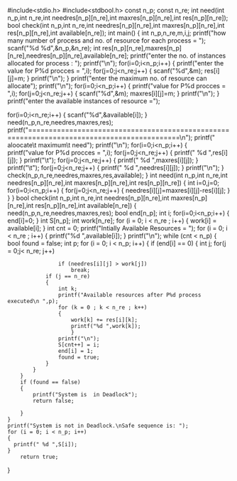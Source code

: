 #include<stdio.h>
#include<stdbool.h>
const n_p;
const n_re;
    int need(int n_p,int n_re,int needres[n_p][n_re],int maxres[n_p][n_re],int res[n_p][n_re]);
    bool check(int n_p,int n_re,int needres[n_p][n_re],int maxres[n_p][n_re],int res[n_p][n_re],int available[n_re]);
int main()
{
    int n_p,n_re,m,i,j;
    printf("how many number of process and no. of resource for each process = ");
    scanf("%d %d",&n_p,&n_re);
    int res[n_p][n_re],maxres[n_p][n_re],needres[n_p][n_re],available[n_re];
    printf("enter the no. of instances allocated for process : ");
    printf("\n");
    for(i=0;i<n_p;i++)
    {
        printf("enter the value for P%d procces = ",i);
        for(j=0;j<n_re;j++)
        {
            scanf("%d",&m);
            res[i][j]=m;
        }
        printf("\n");
    }
    printf("enter the maximum no. of resource can allocate");
    printf("\n");
    for(i=0;i<n_p;i++)
    {
        printf("value for P%d procces = ",i);
        for(j=0;j<n_re;j++)
        {
            scanf("%d",&m);
            maxres[i][j]=m;
        }
        printf("\n");
    }
    printf("enter the available  instances of resource =");
 
 for(i=0;i<n_re;i++)
 {
 	scanf("%d",&available[i]);
 }
    need(n_p,n_re,needres,maxres,res);
 printf("===========================================================================================\n");
     printf("                         aloocate\t maximum\t need");
     printf("\n");
        for(i=0;i<n_p;i++)
    {  
        printf("value for P%d procces = ",i);
        for(j=0;j<n_re;j++)
        {
        printf(" %d ",res[i][j]);
            }
        printf("\t");
        for(j=0;j<n_re;j++)
        {
            printf(" %d ",maxres[i][j]);
        }
        printf("\t");
            for(j=0;j<n_re;j++)
        {
            printf(" %d ",needres[i][j]);
        } 
        printf("\n");
    }
   check(n_p,n_re,needres,maxres,res,available);
}
int need(int n_p,int n_re,int needres[n_p][n_re],int maxres[n_p][n_re],int res[n_p][n_re])
{
	int i=0,j=0;
   for(i=0;i<n_p;i++)
    {
        for(j=0;j<n_re;j++)
        {
            needres[i][j]=maxres[i][j]-res[i][j];
        }
    }
}
bool check(int n_p,int n_re,int needres[n_p][n_re],int maxres[n_p][n_re],int res[n_p][n_re],int available[n_re]) 
{  
  need(n_p,n_re,needres,maxres,res); 
    bool end[n_p];
    int i;
    for(i=0;i<n_p;i++)
    {
    	end[i]=0;
	}
    int S[n_p]; 
    int work[n_re];
    for (i = 0; i < n_re ; i++)
	{ 
        work[i] = available[i]; 
}
    int cnt = 0; 
    printf("Intially Available Resources = ");
     for (i = 0; i < n_re ; i++)
	{ 
        printf("%d ",available[i]); 
}
printf("\n");
    while (cnt < n_p) 
    { 
        bool found = false; 
        int p;
        for (i = 0; i < n_p; i++) 
        { 
            if (end[i] == 0) 
            {
                int j; 
                for(j = 0;j< n_re; j++)
				 
                    if (needres[i][j] > work[j]) 
                        break;
                if (j == n_re) 
                { 
                    int k;
                    printf("Available resources after P%d process executed\n ",p);
                    for (k = 0 ; k < n_re ; k++) 
                    {
                        work[k] += res[i][k];
                        printf("%d ",work[k]);
                        }
					printf("\n");	 
                    S[cnt++] = i; 
                    end[i] = 1; 
                    found = true; 
                } 
            } 
        }
        if (found == false) 
        { 
            printf("System is  in Deadlock"); 
            return false;
            
        } 
    } 
    printf("System is not in Deadlock.\nSafe sequence is: ");	 
    for (i = 0; i < n_p; i++) 
    {
      printf(" %d ",S[i]); 
    }
        return true;
} 
